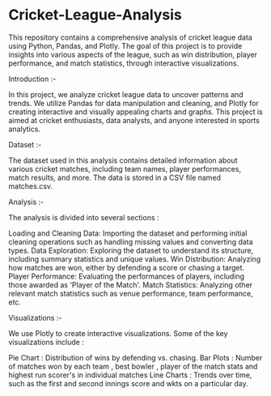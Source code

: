 # Cricket-League-Analysis
This repository contains a comprehensive analysis of cricket league data using Python, Pandas, and Plotly. The goal of this project is to provide insights into various aspects of the league, such as win distribution, player performance, and match statistics, through interactive visualizations.

Introduction :-

In this project, we analyze cricket league data to uncover patterns and trends. We utilize Pandas for data manipulation and cleaning, and Plotly for creating interactive and visually appealing charts and graphs. This project is aimed at cricket enthusiasts, data analysts, and anyone interested in sports analytics.

Dataset :-

The dataset used in this analysis contains detailed information about various cricket matches, including team names, player performances, match results, and more. The data is stored in a CSV file named matches.csv.

Analysis :-

The analysis is divided into several sections :

Loading and Cleaning Data: Importing the dataset and performing initial cleaning operations such as handling missing values and converting data types.
Data Exploration: Exploring the dataset to understand its structure, including summary statistics and unique values.
Win Distribution: Analyzing how matches are won, either by defending a score or chasing a target.
Player Performance: Evaluating the performances of players, including those awarded as 'Player of the Match'.
Match Statistics: Analyzing other relevant match statistics such as venue performance, team performance, etc.

Visualizations :-

We use Plotly to create interactive visualizations. Some of the key visualizations include :

Pie Chart : Distribution of wins by defending vs. chasing.
Bar Plots : Number of matches won by each team , best bowler , player of the match stats and highest run scorer's in individual matches
Line Charts : Trends over time, such as the first and second innings score and wkts on a particular day.
